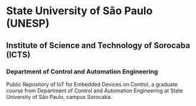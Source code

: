 # State University of São Paulo (UNESP)
## Institute of Science and Technology of Sorocaba (ICTS)
### Department of Control and Automation Engineering
Public Repository of IoT for Embedded Devices on Control, a graduate course from Department of Control and Automation Engineering at State University of São Paulo, campus Sorocaba.
